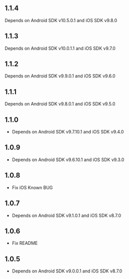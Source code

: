 ## 1.1.4

Depends on Android SDK v10.5.0.1 and iOS SDK v9.8.0

## 1.1.3

Depends on Android SDK v10.0.1.1 and iOS SDK v9.7.0

## 1.1.2

Depends on Android SDK v9.9.0.1 and iOS SDK v9.6.0

## 1.1.1

Depends on Android SDK v9.8.0.1 and iOS SDK v9.5.0

## 1.1.0

* Depends on Android SDK v9.7.10.1 and iOS SDK v9.4.0

## 1.0.9

* Depends on Android SDK v9.6.10.1 and iOS SDK v9.3.0

## 1.0.8

* Fix iOS Known BUG

## 1.0.7

* Depends on Android SDK v9.1.0.1 and iOS SDK v8.7.0

## 1.0.6

* Fix README

## 1.0.5

* Depends on Android SDK v9.0.0.1 and iOS SDK v8.7.0


